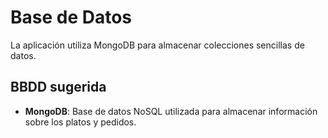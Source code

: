# Base de Datos

La aplicación utiliza MongoDB para almacenar colecciones sencillas de datos.

## BBDD sugerida

- **MongoDB**: Base de datos NoSQL utilizada para almacenar información sobre los platos y pedidos.
